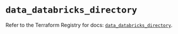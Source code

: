 # `data_databricks_directory`

Refer to the Terraform Registry for docs: [`data_databricks_directory`](https://registry.terraform.io/providers/databricks/databricks/1.46.0/docs/data-sources/directory).
